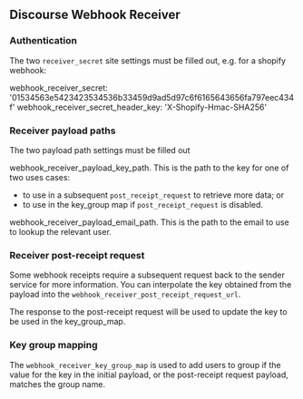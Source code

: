 ## Discourse Webhook Receiver

### Authentication

The two ``receiver_secret`` site settings must be filled out, e.g. for a shopify webhook:

webhook_receiver_secret: '01534563e5423423534536b33459d9ad5d97c6f6165643656fa797eec434f'
webhook_receiver_secret_header_key: 'X-Shopify-Hmac-SHA256'

### Receiver payload paths

The two payload path settings must be filled out

webhook_receiver_payload_key_path. This is the path to the key for one of two uses cases:

  - to use in a subsequent ``post_receipt_request`` to retrieve more data; or
  - to use in the key_group map if ``post_receipt_request`` is disabled.

webhook_receiver_payload_email_path. This is the path to the email to use to lookup the relevant user.

### Receiver post-receipt request

Some webhook receipts require a subsequent request back to the sender service for more information. You can interpolate the key obtained from the payload into the ``webhook_receiver_post_receipt_request_url``.

The response to the post-receipt request will be used to update the key to be used in the key_group_map.

### Key group mapping

The ``webhook_receiver_key_group_map`` is used to add users to group if the value for the key in the initial payload, or the post-receipt request payload, matches the group name.